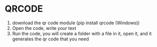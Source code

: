# QRCODE

1. download the qr code module (pip install qrcode (Windows))
2. Open the code, write your text
3. Run the code, you will create a folder with a file in it, open it, and it generates the qr code that you need

